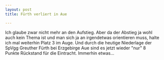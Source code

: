 ```yaml
---
layout: post
title: Fürth verliert in Aue

---
```


Ich glaube zwar nicht mehr an den Aufstieg. Aber da der Abstieg ja wohl auch kein Thema ist und man sich ja an irgendetwas orientieren muss, halte ich mal weiterhin Platz 3 im Auge. Und durch die heutige Niederlage der SpVgg Greuther Fürth bei Erzgebirge Aue sind es jetzt wieder "nur" 8 Punkte Rückstand für die Eintracht. Immerhin etwas...



